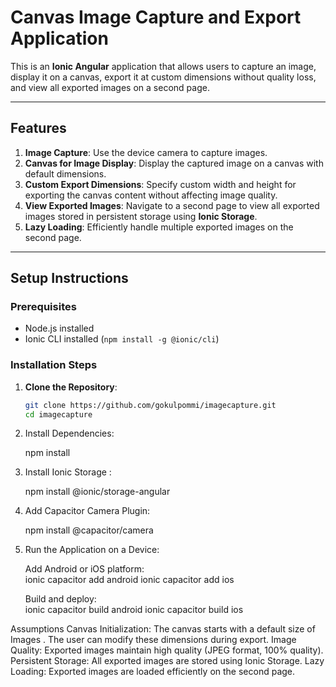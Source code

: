 # Canvas Image Capture and Export Application

This is an **Ionic Angular** application that allows users to capture an image, display it on a canvas, export it at custom dimensions without quality loss, and view all exported images on a second page.

---

## Features

1. **Image Capture**: Use the device camera to capture images.
2. **Canvas for Image Display**: Display the captured image on a canvas with default dimensions.
3. **Custom Export Dimensions**: Specify custom width and height for exporting the canvas content without affecting image quality.
4. **View Exported Images**: Navigate to a second page to view all exported images stored in persistent storage using **Ionic Storage**.
5. **Lazy Loading**: Efficiently handle multiple exported images on the second page.

---

## Setup Instructions

### Prerequisites

- Node.js installed
- Ionic CLI installed (`npm install -g @ionic/cli`)

### Installation Steps

1. **Clone the Repository**:
   ```bash
   git clone https://github.com/gokulpommi/imagecapture.git
   cd imagecapture

2. Install Dependencies:

   npm install

3. Install Ionic Storage :
   
   npm install @ionic/storage-angular

4. Add Capacitor Camera Plugin:

   npm install @capacitor/camera

5. Run the Application on a Device:

   Add Android or iOS platform:   
      ionic capacitor add android
      ionic capacitor add ios

   Build and deploy:   
      ionic capacitor build android
      ionic capacitor build ios


Assumptions
   Canvas Initialization: The canvas starts with a default size of Images . The user can modify these dimensions during export.
   Image Quality: Exported images maintain high quality (JPEG format, 100% quality).
   Persistent Storage: All exported images are stored using Ionic Storage.
   Lazy Loading: Exported images are loaded efficiently on the second page.
